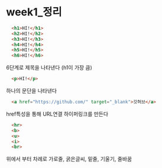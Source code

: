 # week1_정리
```html
  <h1>HI!</h1>
  <h2>HI!</h2>
  <h3>HI!</h3>
  <h4>HI!</h4>
  <h5>HI!</h5>
  <h6>HI!</h6>
```
6단계로 제목을 나타낸다 (h1이 가장 큼)
```html
  <p>HI!</p>
```
하나의 문단을 나타낸다
```html
  <a href="https://github.com/" target="_blank">깃허브</a>
```
href특성을 통해 URL연결 하이퍼링크를 만든다
```html
  <hr>
  <b>
  <u>
  <i>
  <br>
```
위에서 부터 차례로 가로줄, 굵은글씨, 밑줄, 기울기, 줄바꿈
